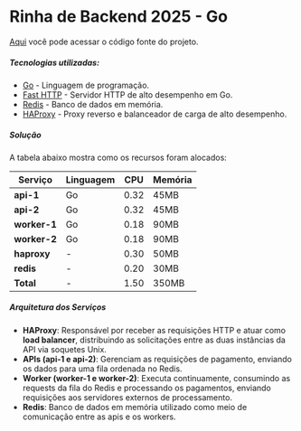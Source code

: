 # Rinha de Backend 2025 - Go

[Aqui](https://github.com/flads/rinha25/tree/go) você pode acessar o código fonte do projeto.

##### Tecnologias utilizadas:

* [Go](https://go.dev/) - Linguagem de programação.
* [Fast HTTP](https://github.com/valyala/fasthttp) - Servidor HTTP de alto desempenho em Go.
* [Redis](https://redis.io/) - Banco de dados em memória.
* [HAProxy](https://www.haproxy.org/) - Proxy reverso e balanceador de carga de alto desempenho.

##### Solução

A tabela abaixo mostra como os recursos foram alocados:

| Serviço      | Linguagem | CPU  | Memória   |
|--------------|-----------|------|-----------|
| **api-1**    | Go        | 0.32 | 45MB      |
| **api-2**    | Go        | 0.32 | 45MB      |
| **worker-1** | Go        | 0.18 | 90MB      |
| **worker-2** | Go        | 0.18 | 90MB      |
| **haproxy**  | -         | 0.30 | 50MB      |
| **redis**    | -         | 0.20 | 30MB      |
| **Total**    | -         | 1.50 | 350MB     |

##### Arquitetura dos Serviços

- **HAProxy**: Responsável por receber as requisições HTTP e atuar como **load balancer**, distribuindo as solicitações entre as duas instâncias da API via soquetes Unix.
- **APIs (api-1 e api-2)**: Gerenciam as requisições de pagamento, enviando os dados para uma fila ordenada no Redis.
- **Worker (worker-1 e worker-2)**: Executa continuamente, consumindo as requests da fila do Redis e processando os pagamentos, enviando requisições aos servidores externos de processamento.
- **Redis**: Banco de dados em memória utilizado como meio de comunicação entre as apis e os workers.
